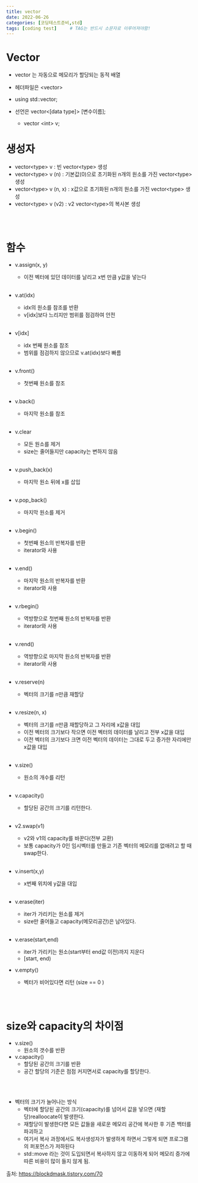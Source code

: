 ```yaml
---
title: vector
date: 2022-06-26
categories: [코딩테스트준비,std]
tags: [coding test]		# TAG는 반드시 소문자로 이루어져야함!
---
```



Vector
====================
* vector 는 자동으로 메모리가 할당되는 동적 배열

* 헤더파일은 &lt;vector&gt;
* using std::vector;
* 선언은 vector&lt;[data type]&gt; [변수이름];
    * vector &lt;int&gt; v;




생성자
============
* vector&lt;type&gt; v : 빈 vector&lt;type&gt; 생성
* vector&lt;type&gt; v (n) : 기본값(0)으로 초기화된 n개의 원소를 가진 vector&lt;type&gt; 생성
* vector&lt;type&gt; v (n, x) : x값으로 초기화된 n개의 원소를 가진 vector&lt;type&gt; 생성
* vector&lt;type&gt; v (v2) : v2 vector&lt;type&gt;의 복사본 생성

<br><br>

함수
==============
* v.assign(x, y)
  * 이전 벡터에 있던 데이터를 날리고 x번 만큼 y값을 넣는다<br><br>
* v.at(idx)
  * idx의 원소를 참조를 반환
  * v[idx]보다 느리지만 범위를 점검하여 안전<br><br>
* v[idx]
  * idx 번째 원소를 참조
  * 범위를 점검하지 않으므로 v.at(idx)보다 빠름<br><br>
* v.front()
  * 첫번째 원소를 참조<br><br>
* v.back()
  * 마지막 원소를 참조<br><br>
* v.clear
  * 모든 원소를 제거
  * size는 줄어들지만 capacity는 변하지 않음<br><br>
* v.push_back(x)
  * 마지막 원소 뒤에 x를 삽입<br><br>
* v.pop_back()
  * 마지막 원소를 제거<br><br>
* v.begin()
  * 첫번째 원소의 반복자를 반환
  * iterator와 사용<br><br>
* v.end()
  * 마지막 원소의 반복자를 반환
  * iterator와 사용<br><br>
* v.rbegin()
  * 역방향으로 첫번째 원소의 반복자를 반환
  * iterator와 사용<br><br>
* v.rend()
  * 역방향으로 마지막 원소의 반복자를 반환
  * iterator와 사용<br><br>
* v.reserve(n)
  * 벡터의 크기를 n만큼 재할당<br><br>
* v.resize(n, x)
  * 벡터의 크기를 n만큼 재할당하고 그 자리에 x값을 대입
  * 이전 벡터의 크기보다 작으면 이전 벡터의 데이터를 날리고 전부 x값을 대입
  * 이전 벡터의 크기보다 크면 이전 벡터의 데이터는 그대로 두고 증가한 자리에만 x값을 대입<br><br>
* v.size()
  * 원소의 개수를 리턴<br><br>
* v.capacity()
  * 할당된 공간의 크기를 리턴한다.<br><br>
* v2.swap(v1)
  * v2와 v1의 capacity를 바꾼다(전부 교환)
  * 보통 capacity가 0인 임시벡터를 만들고 기존 벡터의 메모리를 없애려고 할 때 swap한다.<br><br>
* v.insert(x,y)
  * x번째 위치에 y값을 대입<br><br>
* v.erase(iter)
  * iter가 가리키는 원소를 제거
  * size만 줄어들고 capacity(메모리공간)은 남아있다.<br><br>

* v.erase(start,end)
  * iter가 가리키는 원소(start부터 end값 이전)까지 지운다
  * [start, end)

* v.empty()
  * 벡터가 비어있다면 리턴 (size == 0 )

<br><br>

size와 capacity의 차이점
====================
* v.size()
  * 원소의 갯수를 반환
* v.capacity()
  * 할당된 공간의 크기를 반환
  * 공간 할당의 기준은 점점 커지면서로 capacity를 할당한다.

<br><br>

* 벡터의 크기가 늘어나는 방식
  * 벡터에 할당된 공간의 크기(capacity)를 넘어서 값을 넣으면 (재할당)realloocate이 발생한다.
  * 재할당이 발생한다면 모든 값들을 새로운 메모리 공간에 복사한 후 기존 백터를 파괴하고
  * 여기서 복사 과정에서도 복사생성자가 발생하게 하면서 그렇게 되면 프로그램의 퍼포먼스가 저하된다
  * std::move 라는 것이 도입되면서 복사하지 않고 이동하게 되어 메모리 증가에 따른 비용이 많이 들지 않게 됨.
  

출처: https://blockdmask.tistory.com/70 